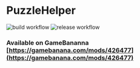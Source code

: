 # PuzzleHelper
![build workflow](https://github.com/AlertingAvian/PuzzleHelper/actions/workflows/build.yml/badge.svg)
![release workflow](https://github.com/AlertingAvian/PuzzleHelper/actions/workflows/release.yml/badge.svg)

### Available on GameBananna [https://gamebanana.com/mods/426477](https://gamebanana.com/mods/426477)
